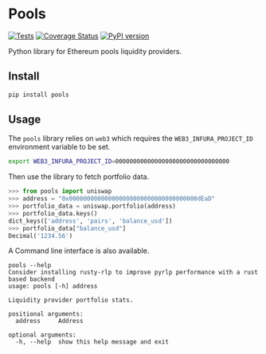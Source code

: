 # Pools

[![Tests](https://github.com/AndreMiras/libpools/workflows/Tests/badge.svg?branch=develop)](https://github.com/AndreMiras/libpools/actions?query=workflow%3ATests)
[![Coverage Status](https://coveralls.io/repos/github/AndreMiras/libpools/badge.svg?branch=develop)](https://coveralls.io/github/AndreMiras/libpools?branch=develop)
[![PyPI version](https://badge.fury.io/py/pools.svg)](https://badge.fury.io/py/pools)

Python library for Ethereum pools liquidity providers.

## Install
```sh
pip install pools
```

## Usage
The `pools` library relies on `web3` which requires the `WEB3_INFURA_PROJECT_ID` environment variable to be set.
```sh
export WEB3_INFURA_PROJECT_ID=00000000000000000000000000000000
```
Then use the library to fetch portfolio data.
```python
>>> from pools import uniswap
>>> address = "0x000000000000000000000000000000000000dEaD"
>>> portfolio_data = uniswap.portfolio(address)
>>> portfolio_data.keys()
dict_keys(['address', 'pairs', 'balance_usd'])
>>> portfolio_data["balance_usd"]
Decimal('1234.56')
```
A Command line interface is also available.
```text
pools --help
Consider installing rusty-rlp to improve pyrlp performance with a rust based backend
usage: pools [-h] address

Liquidity provider portfolio stats.

positional arguments:
  address     Address

optional arguments:
  -h, --help  show this help message and exit
```
